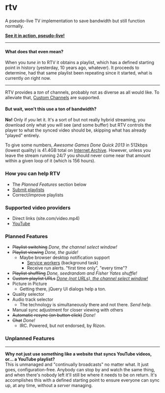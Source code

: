 # rtv
A pseudo-live TV implementation to save bandwidth but still function normally.

**[See it in action, pseudo-live!](https://myrtv.github.io/)**

----

#### What does that even mean?
When you *tune in* to RTV it obtains a playlist, which has a defined starting point in history (yesterday, 10 years ago, whatever). It proceeds to determine, had that same playlist been repeating since it started, what is currently *on* right now.

----

RTV provides a *ton* of channels, probably not as diverse as all would like. To alleviate that, [Custom Channels](https://github.com/myrtv/myrtv.github.io/wiki/Custom-Channels) are supported.

#### But wait, won't this use a ton of bandwidth?
**No!** Only if *you* let it. It's a sort of but not really hybrid streaming, you download only what you will see (and some buffer) but RTV controls the player to what the synced video should be, skipping what has already "played" entirely.

To give some numbers, *Awesome Games Done Quick 2013* in 512kbps (lowest quality) is 41.4GB total on [Internet Archive](https://archive.org/). However, unless you leave the stream running 24/7 you should never come near that amount within a given loop of it (which is 156 hours).

### How you can help RTV

 - The *Planned Features* section below
 - [Submit playlists](https://github.com/myrtv/myrtv.github.io/wiki/Playlist-Format)
 - Correct/improve playlists 

### Supported video providers
 - Direct links (site.com/video.mp4)
 - [YouTube](https://github.com/myrtv/myrtv.github.io/wiki/YouTube-Playlists)

### Planned Features
 - ~~Playlist switching~~ *Done, the channel select window!*
 - ~~Playlist viewing~~ *Done, the guide!* 
   - Maybe browser desktop notification support
     - [Service workers](https://github.com/w3c/ServiceWorker/blob/master/explainer.md) (background task)
     - Receive run alerts. "first time only", "every time"?
 - ~~Playlist shuffling~~ *Done, seedrandom and Fisher Yates shuffle!*
 - ~~Custom playlist URLs~~ *[Done (not URLs), the channel select window!](https://github.com/myrtv/myrtv.github.io/wiki/Custom-Channels)*
 - Picture in Picture
   - Getting there, jQuery UI dialogs help a ton.
 - Quality selector
 - Audio track selector
   - The technology is simultaneously there and not there. *Send help.*
 - Manual sync adjustment for closer viewing with others
 - ~~Automatic resync (on button click)~~ *Done!*
 - ~~Chat~~ *Done!*
   - IRC. Powered, but not endorsed, by Rizon.
 
### Unplanned Features

   
---

**Why not just use something like a website that syncs YouTube videos, or... a YouTube playlist?**    
This is unmanaged and "continually broadcasts" no matter what. It just goes, configuration-free. Anybody can stop by and watch the same thing, and when there's nobody left it'll still be where it needs to be on return. It's accomplishes this with a defined starting point to ensure everyone can sync up, at any time, without a *server* managing.
